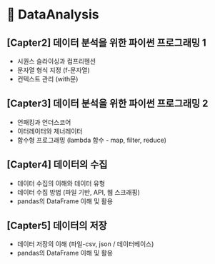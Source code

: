 # 📝 DataAnalysis

## [Capter2] 데이터 분석을 위한 파이썬 프로그래밍 1
- 시퀀스 슬라이싱과 컴프리헨션
- 문자열 형식 지정 (f-문자열)
- 컨텍스트 관리 (with문)

## [Capter3] 데이터 분석을 위한 파이썬 프로그래밍 2
- 언패킹과 언더스코어
- 이터레이터와 제너레이터
- 함수형 프로그래밍 (lambda 함수 - map, filter, reduce)

## [Capter4] 데이터의 수집
- 데이터 수집의 이해와 데이터 유형
- 데이터 수집 방법 (파일 기반, API, 웹 스크래핑)
- pandas의 DataFrame 이해 및 활용

## [Capter5] 데이터의 저장
- 데이터 저장의 이해 (파일-csv, json / 데이터베이스)
- pandas의 DataFrame 이해 및 활용
